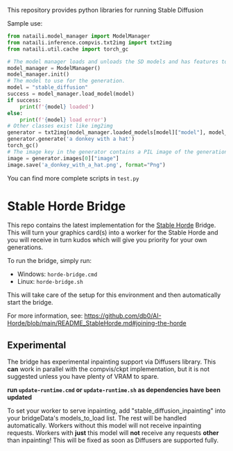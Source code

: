 This repository provides python libraries for running Stable Diffusion

Sample use: 

```python
from nataili.model_manager import ModelManager
from nataili.inference.compvis.txt2img import txt2img
from nataili.util.cache import torch_gc

# The model manager loads and unloads the SD models and has features to download them or find their location
model_manager = ModelManager()
model_manager.init()
# The model to use for the generation. 
model = "stable_diffusion"
success = model_manager.load_model(model)
if success:
    print(f'{model} loaded')
else:
    print(f'{model} load error')
# Other classes exist like img2img
generator = txt2img(model_manager.loaded_models[model]["model"], model_manager.loaded_models[model]["device"], 'output_dir')
generator.generate('a donkey with a hat')
torch_gc()
# The image key in the generator contains a PIL image of the generation
image = generator.images[0]["image"]
image.save('a_donkey_with_a_hat.png', format="Png")
```

You can find more complete scripts in `test.py`

# Stable Horde Bridge

This repo contains the latest implementation for the [Stable Horde](https://stablehorde.net) Bridge. This will turn your graphics card(s) into a worker for the Stable Horde and you will receive in turn kudos which will give you priority for your own generations.

To run the bridge, simply run:

* Windows: `horde-bridge.cmd`
* Linux: `horde-bridge.sh`

This will take care of the setup for this environment and then automatically start the bridge.

For more information, see: https://github.com/db0/AI-Horde/blob/main/README_StableHorde.md#joining-the-horde

## Experimental

The bridge has experimental inpainting support via Diffusers library. This **can** work in parallel with the compvis/ckpt implementation, but it is not suggested unless you have plenty of VRAM to spare.

**run `update-runtime.cmd` or `update-runtime.sh` as dependencies have been updated**

To set your worker to serve inpainting, add "stable_diffusion_inpainting" into your bridgeData's models_to_load list. The rest will be handled automatically. Workers without this model will not receive inpainting requests. Workers with **just** this model will **not** receive any requests **other** than inpainting! This will be fixed as soon as Diffusers are supported fully.
